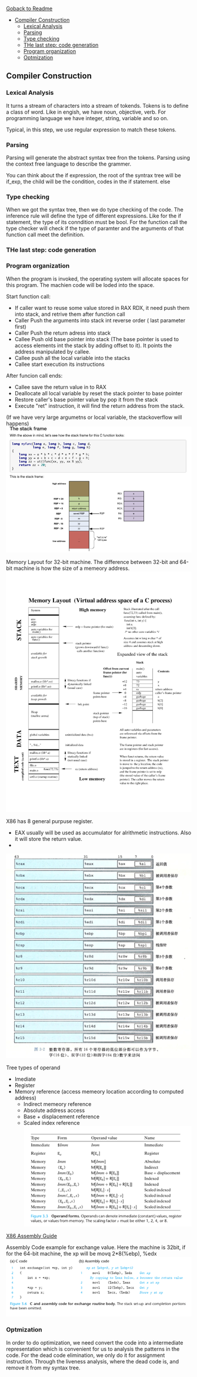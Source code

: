 [Goback to Readme](./readme.md)

- [Compiler Construction](#compiler-construction)
  - [Lexical Analysis](#lexical-analysis)
  - [Parsing](#parsing)
  - [Type checking](#type-checking)
  - [THe last step: code generation](#the-last-step-code-generation)
  - [Program organization](#program-organization)
  - [Optmization](#optmization)

## Compiler Construction

### Lexical Analysis
It turns a stream of characters into a stream of tokends. Tokens is to define a class of word. Like in engish, we have noun, objective, verb. For programming language we have integer, string, variable and so on.

Typical, in this step, we use regular expression to match these tokens.

### Parsing
Parsing will generate the abstract syntax tree fron the tokens. Parsing using the context free language to describe the grammer.

You can think about the if expression, the root of the syntrax tree will be if_exp, the child will be the condition, codes in the if statement. else 


### Type checking
When we got the syntax tree, then we do type checking of the code. The inference rule will define the type of different expressions. Like for the if statement, the type of its conndition must be bool. For the function call the type checker will check if the type of paramter and the arguments of that function call meet the definition.

### THe last step: code generation


### Program organization

When the program is invoked, the operating system will allocate spaces for this program. The machien code will be loded into the space.

Start function call:
- If caller want to reuse some value stored in RAX RDX, it need push them into stack, and retrive them after function call
- Caller Push the arguments into stack int reverse order ( last parameter first)
- Caller Push the return adress into stack
- Callee Push old base pointer into stack (The base pointer is used to access elements int the stack by adding offset to it). It points the address manipulated by callee.
- Callee push all the local variable into the stacks
- Callee start execution its instructions

After funcion call ends:
- Callee save the return value in to RAX
- Deallocate all local variable by reset the stack pointer to base pointer
- Restore caller's base pointer value by pop it from the stack
- Execute "ret" instruction, it will find the return address from the stack.

(If we have very large argumetns or local variable, the stackoverflow will happens)
![](./IMG/x86_Stack_Frame.png)

Memory Layout for 32-bit machine. The difference between 32-bit and 64-bit machine is how the size of a memeory address.
![](./IMG/Memory_layout.png)

X86 has 8 general purpuse register. 
- EAX usually will be used as accumulator for alrithmetic instructions. Also it will store the return value.
- 
![](IMG/x86_Register.png)

Tree types of operand
- Imediate
- Register
- Memory reference (access memeory location according to computed address)
  - Indirect memeory reference
  - Absolute address access
  - Base + displacement reference 
  - Scaled index reference
![](./IMG/x86_OperandForms.png)

[X86 Assembly Guide](http://flint.cs.yale.edu/cs421/papers/x86-asm/asm.html)

Assembly Code example for exchange value. Here the machine is 32bit, if for the 64-bit machine, the xp will be movq 2*8(%ebp), %edx
![](IMG/x86_AssemblyCode_Exchange.png)

### Optmization
In order to do optimization, we need convert the code into a intermediate representation which is convenient for us to analysis the patterns in the code.
For the dead code elimination, we only do it for assignment instruction. Through the liveness analysis, where the dead code is, and remove it from my syntax tree.